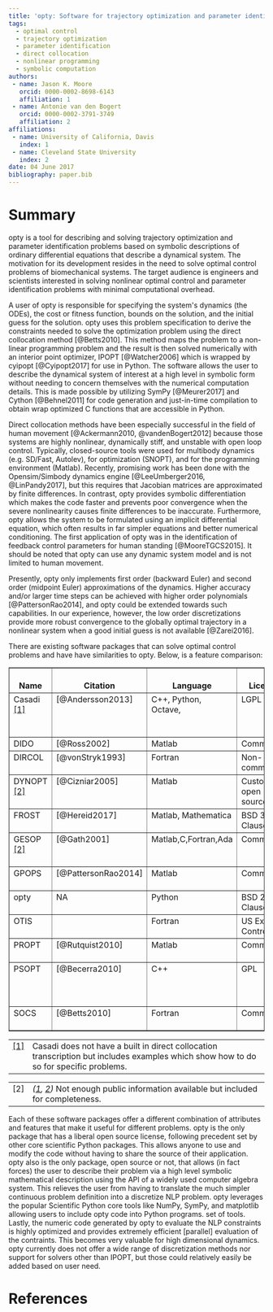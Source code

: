 ```yaml
---
title: 'opty: Software for trajectory optimization and parameter identification using direct collocation'
tags:
  - optimal control
  - trajectory optimization
  - parameter identification
  - direct collocation
  - nonlinear programming
  - symbolic computation
authors:
 - name: Jason K. Moore
   orcid: 0000-0002-8698-6143
   affiliation: 1
 - name: Antonie van den Bogert
   orcid: 0000-0002-3791-3749
   affiliation: 2
affiliations:
 - name: University of California, Davis
   index: 1
 - name: Cleveland State University
   index: 2
date: 04 June 2017
bibliography: paper.bib
---
```


# Summary

opty is a tool for describing and solving trajectory optimization and parameter
identification problems based on symbolic descriptions of ordinary differential
equations that describe a dynamical system. The motivation for its development
resides in the need to solve optimal control problems of biomechanical systems.
The target audience is engineers and scientists interested in solving nonlinear
optimal control and parameter identification problems with minimal
computational overhead.

A user of opty is responsible for specifying the system's dynamics (the ODEs),
the cost or fitness function, bounds on the solution, and the initial guess for
the solution. opty uses this problem specification to derive the constraints
needed to solve the optimization problem using the direct collocation method
[@Betts2010]. This method maps the problem to a non-linear programming problem
and the result is then solved numerically with an interior point optimizer,
IPOPT [@Watcher2006] which is wrapped by cyipopt [@Cyipopt2017] for use in
Python. The software allows the user to describe the dynamical system of
interest at a high level in symbolic form without needing to concern themselves
with the numerical computation details. This is made possible by utilizing
SymPy [@Meurer2017] and Cython [@Behnel2011] for code generation and
just-in-time compilation to obtain wrap optimized C functions that are
accessible in Python.

Direct collocation methods have been especially successful in the field of
human movement [@Ackermann2010, @vandenBogert2012] because those systems are
highly nonlinear, dynamically stiff, and unstable with open loop control.
Typically, closed-source tools were used for multibody dynamics (e.g. SD/Fast,
Autolev), for optimization (SNOPT), and for the programming environment
(Matlab). Recently, promising work has been done with the Opensim/Simbody
dynamics engine [@LeeUmberger2016, @LinPandy2017], but this requires that
Jacobian matrices are approximated by finite differences. In contrast, opty
provides symbolic differentiation which makes the code faster and prevents poor
convergence when the severe nonlinearity causes finite differences to be
inaccurate. Furthermore, opty allows the system to be formulated using an
implicit differential equation, which often results in far simpler equations
and better numerical conditioning. The first application of opty was in the
identification of feedback control parameters for human standing
[@MooreTGCS2015]. It should be noted that opty can use any dynamic system model
and is not limited to human movement.

Presently, opty only implements first order (backward Euler) and second order
(midpoint Euler) approximations of the dynamics. Higher accuracy and/or larger
time steps can be achieved with higher order polynomials [@PattersonRao2014],
and opty could be extended towards such capabilities. In our experience,
however, the low order discretizations provide more robust convergence to the
globally optimal trajectory in a nonlinear system when a good initial guess is
not available [@Zarei2016].

There are existing software packages that can solve optimal control problems
and have have similarities to opty. Below, is a feature comparison:

<table border="1" class="docutils">
<colgroup>
<col width="5%" />
<col width="8%" />
<col width="5%" />
<col width="6%" />
<col width="11%" />
<col width="2%" />
<col width="9%" />
<col width="7%" />
<col width="7%" />
<col width="38%" />
</colgroup>
<thead valign="bottom">
<tr><th class="head">Name</th>
<th class="head">Citation</th>
<th class="head">Language</th>
<th class="head">License</th>
<th class="head">Derivatives</th>
<th class="head">DAEs</th>
<th class="head">Discretization</th>
<th class="head">Implicit Dynamics</th>
<th class="head">Solvers</th>
<th class="head">Project Website</th>
</tr>
</thead>
<tbody valign="top">
<tr><td>Casadi <a class="footnote-reference" href="#id4" id="id1">[1]</a></td>
<td>[&#64;Andersson2013]</td>
<td>C++,
Python,
Octave,</td>
<td>LGPL</td>
<td>Automatic differentiation</td>
<td>Yes</td>
<td>None</td>
<td>Yes</td>
<td>IPOPT, WORHP,
SNOPT, KNITRO</td>
<td><a class="reference external" href="https://github.com/casadi/casadi/wiki">Casadi Website</a></td>
</tr>
<tr><td>DIDO</td>
<td>[&#64;Ross2002]</td>
<td>Matlab</td>
<td>Commercial</td>
<td>Analytic</td>
<td>No</td>
<td>Pseudospectral</td>
<td>Yes</td>
<td>built-in</td>
<td><a class="reference external" href="http://www.elissarglobal.com/industry/products/software-3/">DIDO Website</a></td>
</tr>
<tr><td>DIRCOL</td>
<td>[&#64;vonStryk1993]</td>
<td>Fortran</td>
<td>Non-commercial</td>
<td>Finite differences</td>
<td>Yes</td>
<td>Piecewise linear/cubic</td>
<td>Yes</td>
<td>NPSOL, SNOPT</td>
<td><a class="reference external" href="http://www.sim.informatik.tu-darmstadt.de/en/res/sw/dircol/">DIRCOL Website</a></td>
</tr>
<tr><td>DYNOPT <a class="footnote-reference" href="#id5" id="id2">[2]</a></td>
<td>[&#64;Cizniar2005]</td>
<td>Matlab</td>
<td>Custom open source</td>
<td>Must be supplied by user</td>
<td>Mass matrix</td>
<td>Pseudospectral</td>
<td>Mass matrix</td>
<td>fmincon</td>
<td><a class="reference external" href="https://bitbucket.org/dynopt/">DYNOPT code and documentation</a></td>
</tr>
<tr><td>FROST</td>
<td>[&#64;Hereid2017]</td>
<td>Matlab,
Mathematica</td>
<td>BSD 3-Clause</td>
<td>Analytic</td>
<td>?</td>
<td>?</td>
<td>?</td>
<td>IPOPT, fmincon</td>
<td><a class="reference external" href="http://ayonga.github.io/frost-dev/">FROST Documentation</a></td>
</tr>
<tr><td>GESOP <a class="footnote-reference" href="#id5" id="id3">[2]</a></td>
<td>[&#64;Gath2001]</td>
<td>Matlab,C,Fortran,Ada</td>
<td>Commercial</td>
<td>?</td>
<td>No</td>
<td>Pseudospectral</td>
<td>No</td>
<td>SLLSQP, SNOPT, SOCS</td>
<td><a class="reference external" href="https://www.astos.de/products/gesop">Astos Solutions Gmbh</a></td>
</tr>
<tr><td>GPOPS</td>
<td>[&#64;PattersonRao2014]</td>
<td>Matlab</td>
<td>Commercial</td>
<td>Automatic differentiation</td>
<td>No</td>
<td>Pseudospectral</td>
<td>No</td>
<td>SNOPT, IPOPT</td>
<td><a class="reference external" href="http://www.gpops2.com/">GPOPS Website</a></td>
</tr>
<tr><td>opty</td>
<td>NA</td>
<td>Python</td>
<td>BSD 2-Clause</td>
<td>Analytic</td>
<td>Yes</td>
<td>Euler, Midpoint</td>
<td>Yes</td>
<td>IPOPT</td>
<td><a class="reference external" href="http://opty.readthedocs.io">opty Documentation</a></td>
</tr>
<tr><td>OTIS</td>
<td>&nbsp;</td>
<td>Fortran</td>
<td>US Export
Controlled</td>
<td>?</td>
<td>?</td>
<td>Gauss-Labatto,
Pseudospectral</td>
<td>Yes</td>
<td>SNOPT</td>
<td><a class="reference external" href="https://otis.grc.nasa.gov">OTIS Website</a></td>
</tr>
<tr><td>PROPT</td>
<td>[&#64;Rutquist2010]</td>
<td>Matlab</td>
<td>Commercial</td>
<td>Analytic</td>
<td>Yes</td>
<td>Pseudospectral</td>
<td>Yes</td>
<td>SNOPT, KNITRO</td>
<td><a class="reference external" href="http://tomdyn.com/index.html">TOMDYN Website</a></td>
</tr>
<tr><td>PSOPT</td>
<td>[&#64;Becerra2010]</td>
<td>C++</td>
<td>GPL</td>
<td>Automatic differentiation,
Sparse finite differences</td>
<td>Yes</td>
<td>Pseudospectral, RK</td>
<td>No</td>
<td>IPOPT, SNOPT</td>
<td><a class="reference external" href="http://www.psopt.org/">PSOPT Website</a></td>
</tr>
<tr><td>SOCS</td>
<td>[&#64;Betts2010]</td>
<td>Fortran</td>
<td>Commercial</td>
<td>Finite differences</td>
<td>Yes</td>
<td>Euler, RK, &amp; others</td>
<td>Yes</td>
<td>built-in</td>
<td><a class="reference external" href="http://www.boeing.com/assets/pdf/phantom/socs/docs/SOCS_Users_Guide.pdf">SOCS Documentation</a></td>
</tr>
</tbody>
</table>
<table class="docutils footnote" frame="void" id="id4" rules="none">
<colgroup><col class="label" /><col /></colgroup>
<tbody valign="top">
<tr><td class="label"><a class="fn-backref" href="#id1">[1]</a></td><td>Casadi does not have a built in direct collocation transcription but
includes examples which show how to do so for specific problems.</td></tr>
</tbody>
</table>
<table class="docutils footnote" frame="void" id="id5" rules="none">
<colgroup><col class="label" /><col /></colgroup>
<tbody valign="top">
<tr><td class="label">[2]</td><td><em>(<a class="fn-backref" href="#id2">1</a>, <a class="fn-backref" href="#id3">2</a>)</em> Not enough public information available but included for completeness.</td></tr>
</tbody>
</table>

Each of these software packages offer a different combination of attributes and
features that make it useful for different problems. opty is the only package
that has a liberal open source license, following precedent set by other core
scientific Python packages. This allows anyone to use and modify the code
without having to share the source of their application. opty also is the only
package, open source or not, that allows (in fact forces) the user to describe
their problem via a high level symbolic mathematical description using the API
of a widely used computer algebra system. This relieves the user from having to
translate the much simpler continuous problem definition into a discretize NLP
problem. opty leverages the popular Scientific Python core tools like NumPy,
SymPy, and matplotlib allowing users to include opty code into Python programs.
set of tools. Lastly, the numeric code generated by opty to evaluate the NLP
constraints is highly optimized and provides extremely efficient [parallel]
evaluation of the contraints. This becomes very valuable for high dimensional
dynamics. opty currently does not offer a wide range of discretization methods
nor support for solvers other than IPOPT, but those could relatively easily be
added based on user need.

# References
